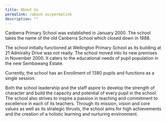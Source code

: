 ```yaml
---
title: About Us
permalink: /about-us/permalink
description: ""
---
```

Canberra Primary School was established in January 2000. The school takes the name of the old Canberra School which closed down in 1988.

The school initially functioned at Wellington Primary School as its building at 21 Admiralty Drive was not ready. The school moved into its new premises in November 2000. It caters to the educational needs of pupil population in the new Sembawang Estate.

Currently, the school has an Enrollment of 1380 pupils and functions as a single session.

Both the school leadership and the staff aspire to develop the strength of character and build the capacity and potential of every pupil in the school. The school also strives to inspire a passion in teaching and commitment to excellence in each of its teachers. Through its mission, vision and core values as well as its strategic thrusts, the school aims for high achievements and the creation of a holistic learning and nurturing environment.